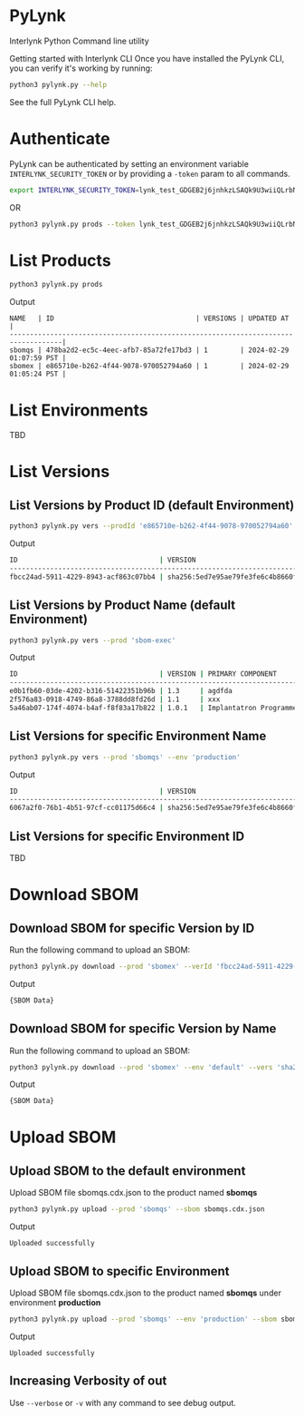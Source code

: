 # PyLynk
Interlynk Python Command line utility

Getting started with Interlynk CLI
Once you have installed the PyLynk CLI, you can verify it's working by running:

```sh
python3 pylynk.py --help
```

See the full PyLynk CLI help.

# Authenticate
PyLynk can be authenticated by setting an environment variable `INTERLYNK_SECURITY_TOKEN` or by providing a `-token` param to all commands.
```bash
export INTERLYNK_SECURITY_TOKEN=lynk_test_GDGEB2j6jnhkzLSAQk9U3wiiQLrbNT11Y8J4
```

OR
```bash
python3 pylynk.py prods --token lynk_test_GDGEB2j6jnhkzLSAQk9U3wiiQLrbNT11Y8J4
```


# List Products
```bash
python3 pylynk.py prods
```
Output
```
NAME   | ID                                   | VERSIONS | UPDATED AT              |
-----------------------------------------------------------------------------------|
sbomqs | 478ba2d2-ec5c-4eec-afb7-85a72fe17bd3 | 1        | 2024-02-29 01:07:59 PST |
sbomex | e865710e-b262-4f44-9078-970052794a60 | 1        | 2024-02-29 01:05:24 PST |
```

# List Environments
TBD

# List Versions 
## List Versions by Product ID (default Environment)
```bash
python3 pylynk.py vers --prodId 'e865710e-b262-4f44-9078-970052794a60'
```
Output
```bash
ID                                   | VERSION                                                                 | PRIMARY COMPONENT     | UPDATED AT              |
-----------------------------------------------------------------------------------------------------------------------------------------------------------------|
fbcc24ad-5911-4229-8943-acf863c07bb4 | sha256:5ed7e95ae79fe3fe6c4b8660f6f9e31154e64eca76ae42963a679fbb198c3951 | centos:centos7.9.2009 | 2024-02-29 01:05:24 PST |
```
## List Versions by Product Name (default Environment)
```bash
python3 pylynk.py vers --prod 'sbom-exec'
```
Output
```bash
ID                                   | VERSION | PRIMARY COMPONENT       | UPDATED AT              |
---------------------------------------------------------------------------------------------------|
e0b1fb60-03de-4202-b316-51422351b96b | 1.3     | agdfda                  | 2024-02-18 17:01:17 PST |
2f576a83-0918-4749-86a8-3788dd8fd26d | 1.1     | xxx                     | 2024-02-18 17:01:17 PST |
5a46ab07-174f-4074-b4af-f8f83a17b822 | 1.0.1   | Implantatron Programmer | 2024-02-18 17:01:22 PST |
```
## List Versions for specific Environment Name
```bash
python3 pylynk.py vers --prod 'sbomqs' --env 'production'
```
Output
```bash
ID                                   | VERSION                                                                 | PRIMARY COMPONENT     | UPDATED AT              |
-----------------------------------------------------------------------------------------------------------------------------------------------------------------|
6067a2f0-76b1-4b51-97cf-cc01175d66c4 | sha256:5ed7e95ae79fe3fe6c4b8660f6f9e31154e64eca76ae42963a679fbb198c3951 | centos:centos7.9.2009 | 2024-02-29 00:59:11 PST |
```
## List Versions for specific Environment ID
TBD

# Download SBOM
## Download SBOM for specific Version by ID
Run the following command to upload an SBOM:
```bash
python3 pylynk.py download --prod 'sbomex' --verId 'fbcc24ad-5911-4229-8943-acf863c07bb4'
```
Output
```bash
{SBOM Data}
```
## Download SBOM for specific Version by Name
Run the following command to upload an SBOM:
```bash
python3 pylynk.py download --prod 'sbomex' --env 'default' --vers 'sha256:5ed7e95ae79fe3fe6c4b8660f6f9e31154e64eca76ae42963a679fbb198c3951'
```
Output
```bash
{SBOM Data}
```
# Upload SBOM
## Upload SBOM to the default environment
Upload SBOM file sbomqs.cdx.json to the product named **sbomqs**
```bash
python3 pylynk.py upload --prod 'sbomqs' --sbom sbomqs.cdx.json
```
Output
```
Uploaded successfully
```
## Upload SBOM to specific Environment
Upload SBOM file sbomqs.cdx.json to the product named **sbomqs** under environment **production**
```bash
python3 pylynk.py upload --prod 'sbomqs' --env 'production' --sbom sbomqs.cdx.json
```
Output
```
Uploaded successfully
```

##  Increasing Verbosity of out
Use `--verbose` or `-v` with any command to see debug output.
